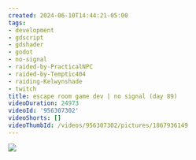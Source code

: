 ```yaml
---
created: 2024-06-10T14:44:21-05:00
tags:
- development
- gdscript
- gdshader
- godot
- no-signal
- raided-by-PracticalNPC
- raided-by-Temptic404
- raiding-Kelwynshade
- twitch
title: escape room game dev | no signal (day 89)
videoDuration: 24973
videoId: '956307302'
videoShorts: []
videoThumbId: /videos/956307302/pictures/1867936149
---
```


![](20240610194421.jpg)
